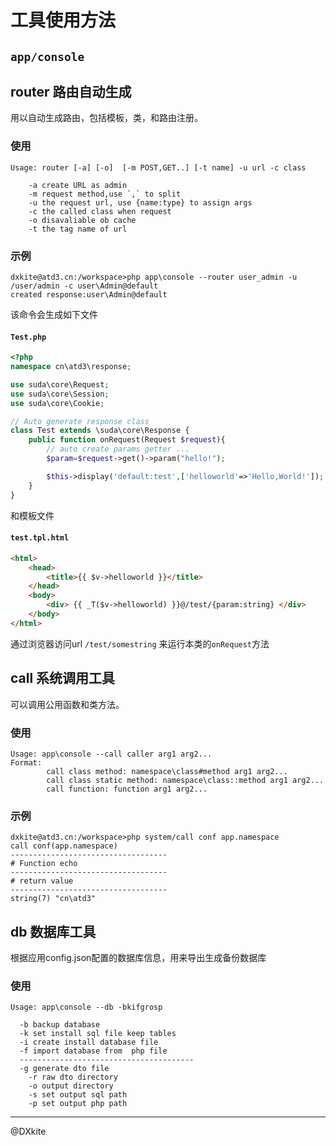 # 工具使用方法
## `app/console`
## router 路由自动生成
用以自动生成路由，包括模板，类，和路由注册。
### 使用
```
Usage: router [-a] [-o]  [-m POST,GET..] [-t name] -u url -c class

    -a create URL as admin
    -m request method,use `,` to split 
    -u the request url, use {name:type} to assign args
    -c the called class when request
    -o disavaliable ob cache
    -t the tag name of url
```
### 示例
```
dxkite@atd3.cn:/workspace>php app\console --router user_admin -u /user/admin -c user\Admin@default
created response:user\Admin@default
```
该命令会生成如下文件

#### `Test.php`
```php
<?php
namespace cn\atd3\response;

use suda\core\Request;
use suda\core\Session;
use suda\core\Cookie;

// Auto generate response class
class Test extends \suda\core\Response {
    public function onRequest(Request $request){
        // auto create params getter ...
		$param=$request->get()->param("hello!");

        $this->display('default:test',['helloworld'=>'Hello,World!']);
    }
}
```
和模板文件
#### `test.tpl.html`
```html
<html>
    <head>
        <title>{{ $v->helloworld }}</title>
    </head>
    <body>
        <div> {{ _T($v->helloworld) }}@/test/{param:string} </div>
    </body>
</html>
```
通过浏览器访问url `/test/somestring` 来运行本类的`onRequest`方法

## call 系统调用工具
可以调用公用函数和类方法。
### 使用
```
Usage: app\console --call caller arg1 arg2...
Format:
        call class method: namespace\class#method arg1 arg2...
        call class static method: namespace\class::method arg1 arg2...
        call function: function arg1 arg2...
```

### 示例
```
dxkite@atd3.cn:/workspace>php system/call conf app.namespace
call conf(app.namespace)
-----------------------------------
# Function echo
-----------------------------------
# return value
-----------------------------------
string(7) "cn\atd3"
```

## db 数据库工具
根据应用config.json配置的数据库信息，用来导出生成备份数据库
### 使用
```
Usage: app\console --db -bkifgrosp 

  -b backup database
  -k set install sql file keep tables
  -i create install database file
  -f import database from  php file
  ---------------------------------------
  -g generate dto file
    -r raw dto directory 
    -o output directory
    -s set output sql path
    -p set output php path
```

-------------
@DXkite